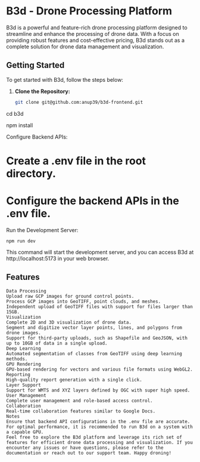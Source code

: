 # B3d - Drone Processing Platform

B3d is a powerful and feature-rich drone processing platform designed to streamline and enhance the processing of drone data. With a focus on providing robust features and cost-effective pricing, B3d stands out as a complete solution for drone data management and visualization.

## Getting Started

To get started with B3d, follow the steps below:

1. **Clone the Repository:**
   ```bash
   git clone git@github.com:anup39/b3d-frontend.git
   ```

cd b3d

npm install

Configure Backend APIs:

# Create a .env file in the root directory.

# Configure the backend APIs in the .env file.

Run the Development Server:

`npm run dev`

This command will start the development server, and you can access B3d at http://localhost:5173 in your web browser.

## Features

    Data Processing
    Upload raw GCP images for ground control points.
    Process GCP images into GeoTIFF, point clouds, and meshes.
    Independent upload of GeoTIFF files with support for files larger than 15GB.
    Visualization
    Complete 2D and 3D visualization of drone data.
    Segment and digitize vector layer points, lines, and polygons from drone images.
    Support for third-party uploads, such as Shapefile and GeoJSON, with up to 10GB of data in a single upload.
    Deep Learning
    Automated segmentation of classes from GeoTIFF using deep learning methods.
    GPU Rendering
    GPU-based rendering for vectors and various file formats using WebGL2.
    Reporting
    High-quality report generation with a single click.
    Layer Support
    Support for WMTS and XYZ layers defined by OGC with super high speed.
    User Management
    Complete user management and role-based access control.
    Collaboration
    Real-time collaboration features similar to Google Docs.
    Notes
    Ensure that backend API configurations in the .env file are accurate.
    For optimal performance, it is recommended to run B3d on a system with a capable GPU.
    Feel free to explore the B3d platform and leverage its rich set of features for efficient drone data processing and visualization. If you encounter any issues or have questions, please refer to the documentation or reach out to our support team. Happy droning!
